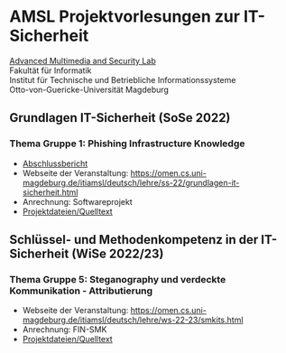 # AMSL Projektvorlesungen zur IT-Sicherheit
[Advanced Multimedia and Security Lab](https://omen.cs.uni-magdeburg.de/itiamsl/)  
Fakultät für Informatik  
Institut für Technische und Betriebliche Informationssysteme  
Otto-von-Guericke-Universität Magdeburg
## Grundlagen IT-Sicherheit (SoSe 2022)
### Thema Gruppe 1: **Phishing Infrastructure Knowledge**
- [Abschlussbericht](./GITS1/final-report.pdf)
- Webseite der Veranstaltung: https://omen.cs.uni-magdeburg.de/itiamsl/deutsch/lehre/ss-22/grundlagen-it-sicherheit.html
- Anrechnung: Softwareprojekt
- [Projektdateien/Quelltext](./GITS1)

## Schlüssel- und Methodenkompetenz in der IT-Sicherheit (WiSe 2022/23)
### Thema Gruppe 5: **Steganography und verdeckte Kommunikation - Attributierung**
- Webseite der Veranstaltung: https://omen.cs.uni-magdeburg.de/itiamsl/deutsch/lehre/ws-22-23/smkits.html
- Anrechnung: FIN-SMK
- [Projektdateien/Quelltext](./SMKITS5)
